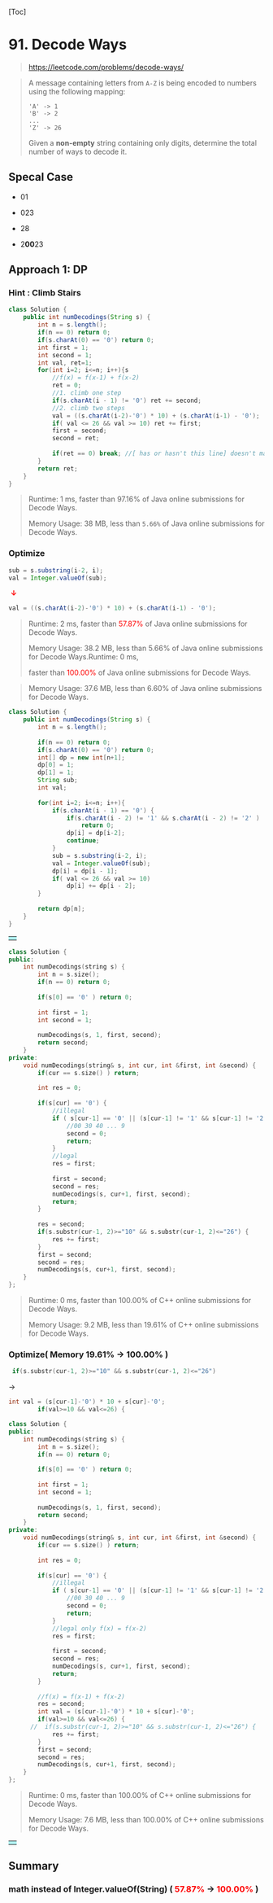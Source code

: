[Toc]

# 91. Decode Ways

> https://leetcode.com/problems/decode-ways/

> A message containing letters from `A-Z` is being encoded to numbers using the following mapping:
>
> ```
> 'A' -> 1
> 'B' -> 2
> ...
> 'Z' -> 26
> ```
>
> Given a **non-empty** string containing only digits, determine the total number of ways to decode it.

## Specal Case

* 01

* 023

* 28

* 2**00**23

  

## Approach 1:  DP

### Hint : Climb Stairs

```java
class Solution {
    public int numDecodings(String s) {
        int n = s.length();
        if(n == 0) return 0;
        if(s.charAt(0) == '0') return 0;
        int first = 1;
        int second = 1;
        int val, ret=1;
        for(int i=2; i<=n; i++){s 
            //f(x) = f(x-1) + f(x-2)
            ret = 0;
            //1. climb one step
            if(s.charAt(i - 1) != '0') ret += second;
            //2. climb two steps
            val = ((s.charAt(i-2)-'0') * 10) + (s.charAt(i-1) - '0');
            if( val <= 26 && val >= 10) ret += first;
            first = second;
            second = ret;  
            
            if(ret == 0) break; //[ has or hasn't this line] doesn't matter.
        }
        return ret;
    }
}
```

> Runtime: 1 ms, faster than 97.16% of Java online submissions for Decode Ways.
>
> Memory Usage: 38 MB, less than `5.66%` of Java online submissions for Decode Ways.

### Optimize

>

```java
sub = s.substring(i-2, i);
val = Integer.valueOf(sub);
```

​                                   <font color=red>**↓** </font>

```java
val = ((s.charAt(i-2)-'0') * 10) + (s.charAt(i-1) - '0');
```

>Runtime: 2 ms, faster than <font color=red>57.87% </font> of Java online submissions for Decode Ways.
>
>Memory Usage: 38.2 MB, less than 5.66% of Java online submissions for Decode Ways.Runtime: 0 ms, 
>
>faster than <font color=red>100.00%  </font>of Java online submissions for Decode Ways.

> Memory Usage: 37.6 MB, less than 6.60% of Java online submissions for Decode Ways.

```java
class Solution {
    public int numDecodings(String s) {
        int n = s.length();
        
        if(n == 0) return 0;
        if(s.charAt(0) == '0') return 0;
        int[] dp = new int[n+1];
        dp[0] = 1;
        dp[1] = 1;
        String sub;
        int val;
        
        for(int i=2; i<=n; i++){   
            if(s.charAt(i - 1) == '0') {
                if(s.charAt(i - 2) != '1' && s.charAt(i - 2) != '2' ) 
                    return 0;
                dp[i] = dp[i-2];
                continue;
            }
            sub = s.substring(i-2, i);
            val = Integer.valueOf(sub);
            dp[i] = dp[i - 1];
            if( val <= 26 && val >= 10)
                dp[i] += dp[i - 2];
        }
        
        return dp[n];
    }
}
```



<table><tr><td bgcolor=PaleTurquoise>   </td></tr></table>

```c++
class Solution {
public:
    int numDecodings(string s) {
        int n = s.size();
        if(n == 0) return 0;
        
        if(s[0] == '0' ) return 0;
        
        int first = 1;
        int second = 1;
        
        numDecodings(s, 1, first, second);
        return second;
    }
private:    
    void numDecodings(string& s, int cur, int &first, int &second) {
        if(cur == s.size() ) return;
        
        int res = 0;
        
        if(s[cur] == '0') {
            //illegal
            if ( s[cur-1] == '0' || (s[cur-1] != '1' && s[cur-1] != '2')) {
                //00 30 40 ... 9
                second = 0;
                return;            
            }
            //legal
            res = first;
            
            first = second;
            second = res;
            numDecodings(s, cur+1, first, second);
            return;
        }
 
        res = second;
        if(s.substr(cur-1, 2)>="10" && s.substr(cur-1, 2)<="26") {
            res += first;
        }
        first = second;
        second = res;        
        numDecodings(s, cur+1, first, second);
    }
};
```

>Runtime: 0 ms, faster than 100.00% of C++ online submissions for Decode Ways.
>
>Memory Usage: 9.2 MB, less than 19.61% of C++ online submissions for Decode Ways.

### Optimize( Memory 19.61% -> 100.00% )

```c++
 if(s.substr(cur-1, 2)>="10" && s.substr(cur-1, 2)<="26")
```

->

```c++
int val = (s[cur-1]-'0') * 10 + s[cur]-'0';
        if(val>=10 && val<=26) {
```



```c++
class Solution {
public:
    int numDecodings(string s) {
        int n = s.size();
        if(n == 0) return 0;
        
        if(s[0] == '0' ) return 0;
        
        int first = 1;
        int second = 1;
        
        numDecodings(s, 1, first, second);
        return second;
    }
private:    
    void numDecodings(string& s, int cur, int &first, int &second) {
        if(cur == s.size() ) return;
        
        int res = 0;
        
        if(s[cur] == '0') {
            //illegal
            if ( s[cur-1] == '0' || (s[cur-1] != '1' && s[cur-1] != '2')) {
                //00 30 40 ... 9
                second = 0;
                return;            
            }
            //legal only f(x) = f(x-2)            
            res = first;
            
            first = second;
            second = res;
            numDecodings(s, cur+1, first, second);
            return;
        }
 
        //f(x) = f(x-1) + f(x-2)
        res = second;
        int val = (s[cur-1]-'0') * 10 + s[cur]-'0';
        if(val>=10 && val<=26) {
      //  if(s.substr(cur-1, 2)>="10" && s.substr(cur-1, 2)<="26") {
            res += first;
        }
        first = second;
        second = res;        
        numDecodings(s, cur+1, first, second);
    }
};
```

> Runtime: 0 ms, faster than 100.00% of C++ online submissions for Decode Ways.
>
> Memory Usage: 7.6 MB, less than 100.00% of C++ online submissions for Decode Ways.

<table><tr><td bgcolor=PaleTurquoise>   </td></tr></table>

## Summary

### math instead of Integer.valueOf(String) ( <font color=red>57.87% </font>&rarr; <font color=red>100.00%  </font>)